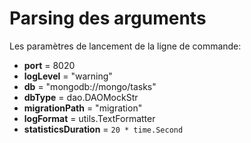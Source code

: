 # Parsing des arguments

Les paramètres de lancement de la ligne de commande:

- **port** = 8020
- **logLevel** = "warning"
- **db** = "mongodb://mongo/tasks"
- **dbType** = dao.DAOMockStr
- **migrationPath** = "migration"
- **logFormat** = utils.TextFormatter
- **statisticsDuration** = `20 * time.Second`
